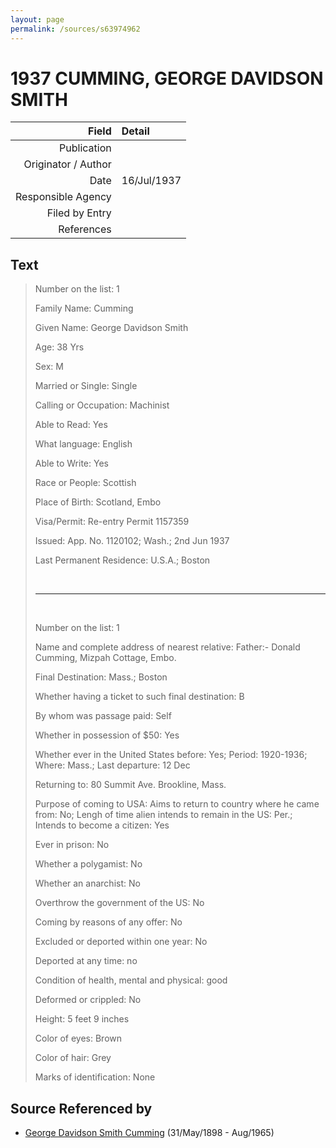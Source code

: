 ```yaml
---
layout: page
permalink: /sources/s63974962
---
```


# 1937 CUMMING, GEORGE DAVIDSON SMITH

Field | Detail
---:|:---
Publication | 
Originator / Author | 
Date | 16/Jul/1937
Responsible Agency | 
Filed by Entry | 
References | 

## Text

> Number on the list: 1
>
> Family Name: Cumming
>
> Given Name: George Davidson Smith
>
> Age: 38 Yrs
>
> Sex: M
>
> Married or Single: Single
>
> Calling or Occupation: Machinist
>
> Able to Read: Yes
>
> What language: English
>
> Able to Write: Yes
>
> Race or People: Scottish
>
> Place of Birth: Scotland, Embo
>
> Visa/Permit: Re-entry Permit 1157359
>
> Issued: App. No. 1120102; Wash.; 2nd Jun 1937
>
> Last Permanent Residence: U.S.A.; Boston
>
> <br/>
>
> ---
>
> <br/>
>
> Number on the list: 1
>
> Name and complete address of nearest relative: Father:- Donald Cumming, Mizpah Cottage, Embo.
>
> Final Destination: Mass.; Boston
>
> Whether having a ticket to such final destination: B
>
> By whom was passage paid: Self
>
> Whether in possession of $50: Yes
>
> Whether ever in the United States before: Yes; Period: 1920-1936; Where: Mass.; Last departure: 12 Dec 
>
> Returning to: 80 Summit Ave. Brookline, Mass.
>
> Purpose of coming to USA: Aims to return to country where he came from: No; Lengh of time alien intends to remain in the US: Per.; Intends to become a citizen: Yes
>
> Ever in prison: No
>
> Whether a polygamist: No
>
> Whether an anarchist: No
>
> Overthrow the government of the US: No
>
> Coming by reasons of any offer: No
>
> Excluded or deported within one year: No
>
> Deported at any time: no
>
> Condition of health, mental and physical: good
>
> Deformed or crippled: No
>
> Height: 5 feet 9 inches
>
> Color of eyes: Brown
>
> Color of hair: Grey
>
> Marks of identification: None
>

## Source Referenced by

* [George Davidson Smith Cumming](../people/@13773669@-george-davidson-smith-cumming-b1898-5-31-d1965-8.md) (31/May/1898 - Aug/1965)
